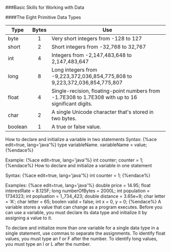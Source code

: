 ###Basic Skills for Working with Data

####The Eight Primitive Data Types

Type|Bytes|Use
---|:---:|---
byte|1|Very short integers from -128 to 127
short|2|Short integers from -32,768 to 32,767
int|4|Integers from -2,147,483,648 to 2,147,483,647
long|8|Long integers from -9,223,372,036,854,775,808 to 9,223,372,036,854,775,807
float|4|Single-recision, floating-point numbers from -1.7E308 to 1.7E308 with up to 16 significant digits.
char|2|A single Unicode character that's stored in two bytes.
boolean|1|A true or false value.


How to declare and initialize a variable in two statements
Syntax:
{%ace edit=true, lang='java'%}
type variableName.
variableName = value;
{%endace%}

Example:
{%ace edit=true, lang='java'%}
int counter;
counter = 1;
{%endace%}
How to declare and initialize a variable in one statement

Syntax:
{%ace edit=true, lang='java'%}
int counter = 1;
{%endace%}

Examples:
{%ace edit=true, lang='java'%}
double price = 14.95;
float interestRate = 8.125F;
long numberOfBytes = 2000L;
int population = 1734323;
int popluation = 1_734_423;
double distance = 3.65e+9;
char letter = 'A';
char letter = 65;
boolen valid = false;
int x = 0, y = 0;
{%endace%}
A variable stores a value that can change as a program executes.
Before you can use a variable, you must declare its data type and initialize it by assigning a value to it.

To declare and initialize more than one variable for a single data type in a single statement, use commas to separate the assignments.
To identify float values, you must type an f or F after the number. To identify long values, you must type an l or L after the number.
